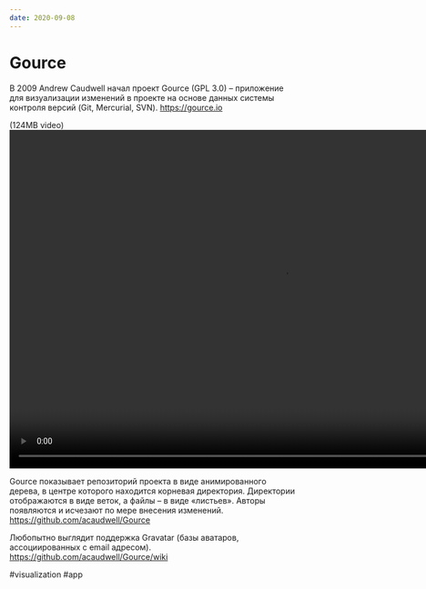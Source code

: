 ```yaml
---
date: 2020-09-08
---
```


# Gource

В 2009 Andrew Caudwell начал проект Gource (GPL 3.0) – приложение для визуализации изменений в проекте на основе данных системы контроля версий (Git, Mercurial, SVN).
https://gource.io

(124MB video)
<video width="960" height="596" controls>
  <source src="https://storage.googleapis.com/micro-public/gource.mp4" type="video/mp4">
</video>

Gource показывает репозиторий проекта в виде анимированного дерева, в центре которого находится корневая директория.
Директории отображаются в виде веток, а файлы – в виде «листьев». Авторы появляются и исчезают по мере внесения изменений.
https://github.com/acaudwell/Gource

Любопытно выглядит поддержка Gravatar (базы аватаров, ассоциированных с email адресом).
https://github.com/acaudwell/Gource/wiki

#visualization #app
